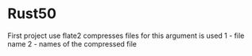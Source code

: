 # Rust50
First project 
use flate2
compresses files for this argument is used
1 - file name
2 - names of the compressed file
